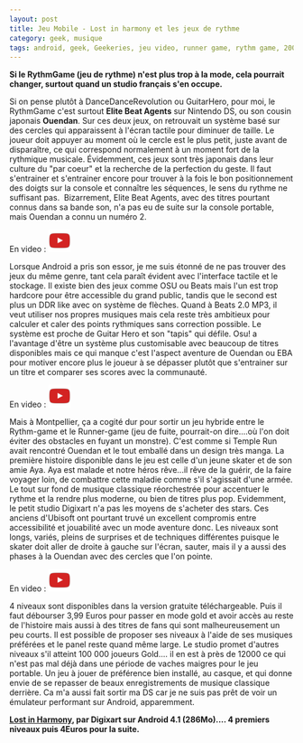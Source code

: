 ```yaml
---
layout: post
title: Jeu Mobile - Lost in harmony et les jeux de rythme
category: geek, musique
tags: android, geek, Geekeries, jeu video, runner game, rythm game, 2000s, 2010s
---
```

**Si le RythmGame (jeu de rythme) n'est plus trop à la mode, cela pourrait changer, surtout quand un studio français s'en occupe.**

Si on pense plutôt à DanceDanceRevolution ou GuitarHero, pour moi, le RythmGame c'est surtout **Elite Beat Agents** sur Nintendo DS, ou son cousin japonais **Ouendan**. Sur ces deux jeux, on retrouvait un système basé sur des cercles qui apparaissent à l'écran tactile pour diminuer de taille. Le joueur doit appuyer au moment où le cercle est le plus petit, juste avant de disparaître, ce qui correspond normalement à un moment fort de la rythmique musicale. Évidemment, ces jeux sont très japonais dans leur culture du "par coeur" et la recherche de la perfection du geste. Il faut s'entrainer et s'entrainer encore pour trouver à la fois le bon positionnement des doigts sur la console et connaître les séquences, le sens du rythme ne suffisant pas.  Bizarrement, Elite Beat Agents, avec des titres pourtant connus dans sa bande son, n'a pas eu de suite sur la console portable, mais Ouendan a connu un numéro 2.

En video : [![video](/images/youtube.png)](https://www.youtube.com/watch?v=wDuQx-AXObo)

Lorsque Android a pris son essor, je me suis étonné de ne pas trouver des jeux du même genre, tant cela paraît évident avec l'interface tactile et le stockage. Il existe bien des jeux comme OSU ou Beats mais l'un est trop hardcore pour être accessible du grand public, tandis que le second est plus un DDR like avec on système de flèches. Quand à Beats 2.0 MP3, il veut utiliser nos propres musiques mais cela reste très ambitieux pour calculer et caler des points rythmiques sans correction possible. Le système est proche de Guitar Hero et son "tapis" qui défile. Osu! a l'avantage d'être un système plus customisable avec beaucoup de titres disponibles mais ce qui manque c'est l'aspect aventure de Ouendan ou EBA pour motiver encore plus le joueur à se dépasser plutôt que s'entrainer sur un titre et comparer ses scores avec la communauté.

En video : [![video](/images/youtube.png)](https://www.youtube.com/watch?v=wp9PsCwzqxQ)

Mais à Montpellier, ça a cogité dur pour sortir un jeu hybride entre le Rythm-game et le Runner-game (jeu de fuite, pourrait-on dire....où l'on doit éviter des obstacles en fuyant un monstre). C'est comme si Temple Run avait rencontré Ouendan et le tout emballé dans un design très manga. La première histoire disponible dans le jeu est celle d'un jeune skater et de son amie Aya. Aya est malade et notre héros rêve...il rêve de la guérir, de la faire voyager loin, de combattre cette maladie comme s'il s'agissait d'une armée. Le tout sur fond de musique classique réorchestrée pour accentuer le rythme et la rendre plus moderne, ou bien de titres plus pop. Evidemment, le petit studio Digixart n'a pas les moyens de s'acheter des stars. Ces anciens d'Ubisoft ont pourtant truvé un excellent compromis entre accessibilité et jouabilité avec un mode aventure donc. Les niveaux sont longs, variés, pleins de surprises et de techniques différentes puisque le skater doit aller de droite à gauche sur l'écran, sauter, mais il y a aussi des phases à la Ouendan avec des cercles que l'on pointe.

En video : [![video](/images/youtube.png)](https://www.youtube.com/watch?v=JNlkCvc4E_8)

4 niveaux sont disponibles dans la version gratuite téléchargeable. Puis il faut débourser 3,99 Euros pour passer en mode gold et avoir accès au reste de l'histoire mais aussi à des titres de fans qui sont malheureusement un peu courts. Il est possible de proposer ses niveaux à l'aide de ses musiques préférées et le panel reste quand même large. Le studio promet d'autres niveaux s'il atteint 100 000 joueurs Gold.... il en est à près de 12000 ce qui n'est pas mal déjà dans une période de vaches maigres pour le jeu portable. Un jeu à jouer de préférence bien installé, au casque, et qui donne envie de se repasser de beaux enregistrements de musique classique derrière. Ca m'a aussi fait sortir ma DS car je ne suis pas prêt de voir un émulateur performant sur Android, apparemment.

**<a href="https://play.google.com/store/apps/details?id=com.digixart.lostinharmony&amp;hl=en">Lost in Harmony</a>, par Digixart sur Android 4.1 (286Mo).... 4 premiers niveaux puis 4Euros pour la suite.**

